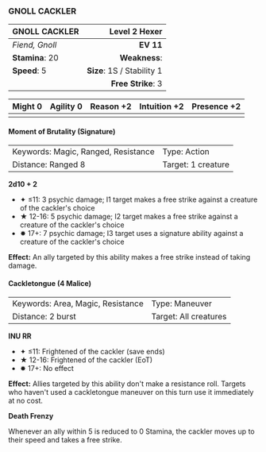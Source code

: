 ### GNOLL CACKLER

| GNOLL CACKLER   |          **Level 2 Hexer** |
| :-------------- | -------------------------: |
| *Fiend, Gnoll*  |                  **EV 11** |
| **Stamina**: 20 |              **Weakness**: |
| **Speed**: 5    | **Size**: 1S / Stability 1 |
|                 |         **Free Strike**: 3 |

| **Might** 0 | **Agility** 0 | **Reason** +2 | **Intuition** +2 | **Presence** +2 |
| ----------- | ------------- | ------------- | ---------------- | --------------- |
|             |               |               |                  |                 |

#### Moment of Brutality (Signature)

|                                     |                    |
| :---------------------------------- | :----------------- |
| Keywords: Magic, Ranged, Resistance | Type: Action       |
| Distance: Ranged 8                  | Target: 1 creature |

**2d10 + 2**

- ✦ ≤11: 3 psychic damage; I1 target makes a free strike against a creature of the cackler's choice
- ★ 12-16: 5 psychic damage; I2 target makes a free strike against a creature of the cackler's choice
- ✸ 17+: 7 psychic damage; I3 target uses a signature ability against a creature of the cackler's choice

**Effect:** An ally targeted by this ability makes a free strike instead of taking damage.

#### Cackletongue (4 Malice)

|                                   |                       |
| :-------------------------------- | :-------------------- |
| Keywords: Area, Magic, Resistance | Type: Maneuver        |
| Distance: 2 burst                 | Target: All creatures |

**INU RR**

- ✦ ≤11: Frightened of the cackler (save ends)
- ★ 12-16: Frightened of the cackler (EoT)
- ✸ 17+: No effect

**Effect:** Allies targeted by this ability don't make a resistance roll. Targets who haven't used a cackletongue maneuver on this turn use it immediately at no cost.

**Death Frenzy**

Whenever an ally within 5 is reduced to 0 Stamina, the cackler moves up to their speed and takes a free strike.
